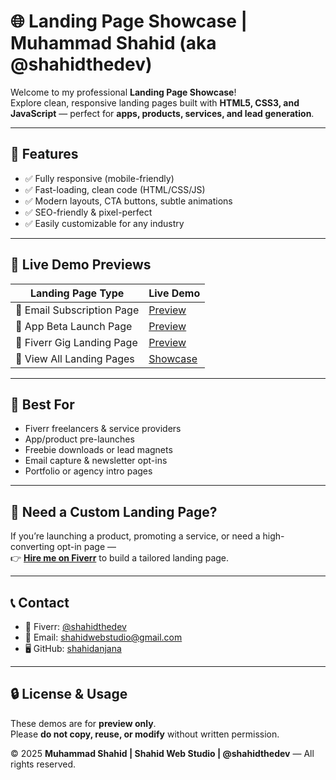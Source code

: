 # 🌐 Landing Page Showcase | Muhammad Shahid (aka @shahidthedev)

Welcome to my professional **Landing Page Showcase**!  
Explore clean, responsive landing pages built with **HTML5, CSS3, and JavaScript** — perfect for **apps, products, services, and lead generation**.

---

## 🚀 Features

- ✅ Fully responsive (mobile-friendly)
- ✅ Fast-loading, clean code (HTML/CSS/JS)
- ✅ Modern layouts, CTA buttons, subtle animations
- ✅ SEO-friendly & pixel-perfect
- ✅ Easily customizable for any industry

---

## 📂 Live Demo Previews

| Landing Page Type            | Live Demo |
|-----------------------------|-----------|
| 📩 Email Subscription Page   | [Preview](https://shahidanjana.github.io/email-subscription-page/) |
| 🚀 App Beta Launch Page      | [Preview](https://shahidanjana.github.io/beta-launch-landing-page/) |
| 💼 Fiverr Gig Landing Page   | [Preview](https://shahidanjana.github.io/fiverr-gig-landing-page/) |
| 📁 View All Landing Pages    | [Showcase](https://shahidanjana.github.io/landing-page-showcase/) |

---

## 🎯 Best For

- Fiverr freelancers & service providers  
- App/product pre-launches  
- Freebie downloads or lead magnets  
- Email capture & newsletter opt-ins  
- Portfolio or agency intro pages  

---

## 💬 Need a Custom Landing Page?

If you’re launching a product, promoting a service, or need a high-converting opt-in page —  
👉 [**Hire me on Fiverr**](https://www.fiverr.com/s/38qNQ6A) to build a tailored landing page.

---

## 📞 Contact

- 💼 Fiverr: [@shahidthedev](https://www.fiverr.com/s/38qNQ6A)  
- 📧 Email: shahidwebstudio@gmail.com  
- 🖥️ GitHub: [shahidanjana](https://github.com/shahidanjana)

---

## 🔒 License & Usage

These demos are for **preview only**.  
Please **do not copy, reuse, or modify** without written permission.

© 2025 **Muhammad Shahid | Shahid Web Studio | @shahidthedev** — All rights reserved.

